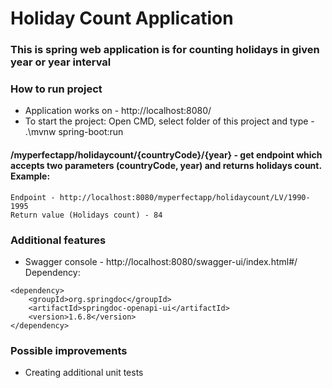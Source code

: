 # Holiday Count Application

### This is spring web application is for counting holidays in given year or year interval

### How to run project

* Application works on - http://localhost:8080/
* To start the project: Open CMD, select folder of this project and type -  .\mvnw spring-boot:run

#### /myperfectapp/holidaycount/{countryCode}/{year} - get endpoint which accepts two parameters (countryCode, year) and returns holidays count. Example:
```
Endpoint - http://localhost:8080/myperfectapp/holidaycount/LV/1990-1995
Return value (Holidays count) - 84
```
### Additional features

* Swagger console - http://localhost:8080/swagger-ui/index.html#/ Dependency:
```
<dependency>
    <groupId>org.springdoc</groupId>
    <artifactId>springdoc-openapi-ui</artifactId>
    <version>1.6.8</version>
</dependency>
```

### Possible improvements

* Creating additional unit tests

